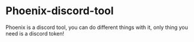 # Phoenix-discord-tool
Phoenix is a discord tool, you can do different things with it, only thing you need is a discord token!
